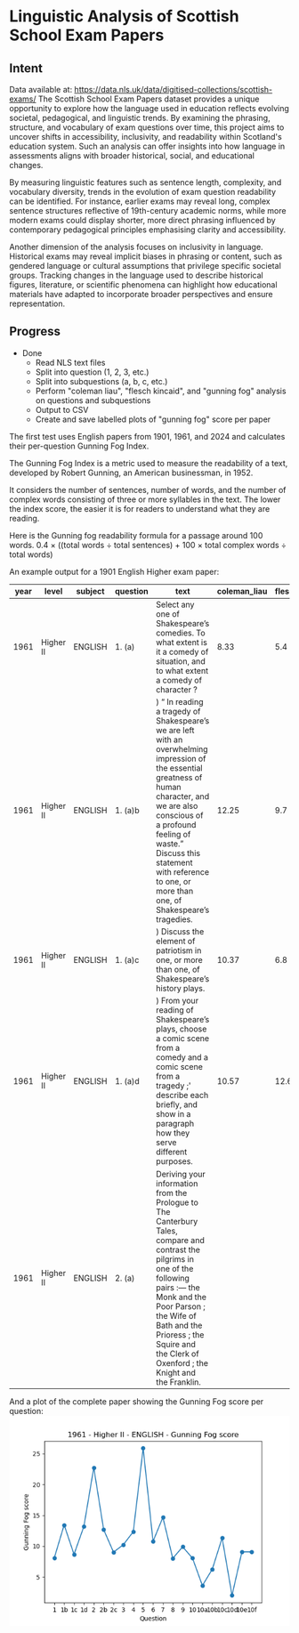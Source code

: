 # Linguistic Analysis of Scottish School Exam Papers #
## Intent ##

Data available at: https://data.nls.uk/data/digitised-collections/scottish-exams/
The Scottish School Exam Papers dataset provides a unique opportunity to explore how the language used in education reflects evolving societal, pedagogical, and linguistic trends. By examining the phrasing, structure, and vocabulary of exam questions over time, this project aims to uncover shifts in accessibility, inclusivity, and readability within Scotland's education system. Such an analysis can offer insights into how language in assessments aligns with broader historical, social, and educational changes.

By measuring linguistic features such as sentence length, complexity, and vocabulary diversity, trends in the evolution of exam question readability can be identified. For instance, earlier exams may reveal long, complex sentence structures reflective of 19th-century academic norms, while more modern exams could display shorter, more direct phrasing influenced by contemporary pedagogical principles emphasising clarity and accessibility.

Another dimension of the analysis focuses on inclusivity in language. Historical exams may reveal implicit biases in phrasing or content, such as gendered language or cultural assumptions that privilege specific societal groups. Tracking changes in the language used to describe historical figures, literature, or scientific phenomena can highlight how educational materials have adapted to incorporate broader perspectives and ensure representation.

## Progress ##
* Done
  * Read NLS text files
  * Split into question (1, 2, 3, etc.)
  * Split into subquestions (a, b, c, etc.)
  * Perform "coleman liau", "flesch kincaid", and "gunning fog" analysis on questions and subquestions
  * Output to CSV
  * Create and save labelled plots of "gunning fog" score per paper


The first test uses English papers from 1901, 1961, and 2024 and calculates their per-question Gunning Fog Index.

The Gunning Fog Index is a metric used to measure the readability of a text, developed by Robert Gunning, an American businessman, in 1952.

It considers the number of sentences, number of words, and the number of complex words consisting of three or more syllables in the text. The lower the index score, the easier it is for readers to understand what they are reading.

Here is the Gunning fog readability formula for a passage around 100 words.
0.4 × ((total words ÷ total sentences) + 100 × total complex words ÷ total words)

An example output for a 1901 English Higher exam paper:

|year|level    |subject|question|text                                                                                                                                                                                                                                                                                                                                                                                                                                                                                                                                                                                                                                            |coleman_liau|flesch_kincaid|gunning_fog|
|----|---------|-------|--------|------------------------------------------------------------------------------------------------------------------------------------------------------------------------------------------------------------------------------------------------------------------------------------------------------------------------------------------------------------------------------------------------------------------------------------------------------------------------------------------------------------------------------------------------------------------------------------------------------------------------------------------------|------------|--------------|-----------|
|1961|Higher II|ENGLISH|1. (a)  |Select any one of Shakespeare’s comedies. To what extent is it a comedy of situation, and to what extent a comedy of character ?                                                                                                                                                                                                                                                                                                                                                                                                                                                                                                                |8.33        |5.4           |8.08       |
|1961|Higher II|ENGLISH|1. (a)b |) “ In reading a tragedy of Shakespeare’s we are left with an overwhelming impression of the essential greatness of human character, and we are also conscious of a profound feeling of waste.” Discuss this statement with reference to one, or more than one, of Shakespeare’s tragedies.                                                                                                                                                                                                                                                                                                                                                     |12.25       |9.7           |13.44      |
|1961|Higher II|ENGLISH|1. (a)c |) Discuss the element of patriotism in one, or more than one, of Shakespeare’s history plays.                                                                                                                                                                                                                                                                                                                                                                                                                                                                                                                                                   |10.37       |6.8           |8.67       |
|1961|Higher II|ENGLISH|1. (a)d |) From your reading of Shakespeare’s plays, choose a comic scene from a comedy and a comic scene from a tragedy ;' describe each briefly, and show in a paragraph how they serve different purposes.                                                                                                                                                                                                                                                                                                                                                                                                                                            |10.57       |12.6          |13.2       |
|1961|Higher II|ENGLISH|2. (a)  |Deriving your information from the Prologue to The Canterbury Tales, compare and contrast the pilgrims in one of the following pairs :— the Monk and the Poor Parson ; the Wife of Bath and the Prioress ; the Squire and the Clerk of Oxenford ; the Knight and the Franklin.   |                  
And a plot of the complete paper showing the Gunning Fog score per question:
![Plot of English exam gunning_fog score](output/test_fog.png)
